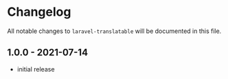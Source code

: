 # Changelog

All notable changes to `laravel-translatable` will be documented in this file.

## 1.0.0 - 2021-07-14

- initial release

